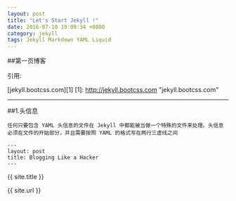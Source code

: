 ```yaml
---
layout: post
title: "Let's Start Jekyll !"
date: 2016-07-10 19:09:34 +0800
category: jekyll
tags: Jekyll Markdown YAML Liquid
---
```


##第一页博客


引用:

[jekyll.bootcss.com][1]
[1]: <http://jekyll.bootcss.com> "jekyll.bootcss.com"


***

##1.头信息

	任何只要包含 YAML 头信息的文件在 Jekyll 中都能被当做一个特殊的文件来处理。头信息必须在文件的开始部分，并且需要按照 YAML 的格式写在两行三虚线之间
	
	---
	layout: post
	title: Blogging Like a Hacker
	---
	
{{ site.title }}

{{ site.url }}

